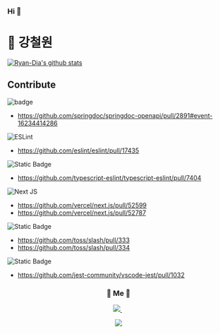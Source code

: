 ### Hi  👋
# 🎾 강철원 


[![Ryan-Dia's github stats](https://github-readme-stats.vercel.app/api/top-langs/?username=Ryan-Dia&show_icons=true&hide_border=true&title_color=004386&icon_color=004386&layout=compact)](https://github.com/Ryan-Dia)


## Contribute

![badge](https://img.shields.io/badge/springdoc_openapi-green)
  - https://github.com/springdoc/springdoc-openapi/pull/2891#event-16234414286


![ESLint](https://img.shields.io/badge/ESLint-4B3263?style=for-the-badge&logo=eslint&logoColor=white)
  - https://github.com/eslint/eslint/pull/17435

![Static Badge](https://img.shields.io/badge/typescript--eslint-%23384FBE)
  -  https://github.com/typescript-eslint/typescript-eslint/pull/7404

![Next JS](https://img.shields.io/badge/Next-black?style=for-the-badge&logo=next.js&logoColor=white)
  - https://github.com/vercel/next.js/pull/52599
  - https://github.com/vercel/next.js/pull/52787

![Static Badge](https://img.shields.io/badge/toss%2Fslash-027fff)
  -  https://github.com/toss/slash/pull/333
  -  https://github.com/toss/slash/pull/334

![Static Badge](https://img.shields.io/badge/vscode--jest-%2399425A)
  -  https://github.com/jest-community/vscode-jest/pull/1032




  

<!--
**RyanDeclan/RyanDeclan** is a ✨ _special_ ✨ repository because its `README.md` (this file) appears on your GitHub profile.

Here are some ideas to get you started:

- 🔭 I’m currently working on ...
- 🌱 I’m currently learning ...
- 👯 I’m looking to collaborate on ...
- 🤔 I’m looking for help with ...
- 💬 Ask me about ...
- 📫 How to reach me: ...
- 😄 Pronouns: ...
- ⚡ Fun fact: ...
-->







<h3 align="center"> 🧸 Me 🧸 </h3>
<p align="center">
  <a href="https://html-jc.tistory.com/"><img src="https://img.shields.io/badge/Tech%20Blog-11B48A?style=flat-square&logo=Vimeo&logoColor=white&link=https://html-jc.tistory.com"/> </a>&nbsp
 </p>

  
<p align="center">
  <a href="https://hits.seeyoufarm.com"><img src="https://hits.seeyoufarm.com/api/count/incr/badge.svg?url=https%3A%2F%2Fgithub.com%2FRyanDeclan&count_bg=%2379C83D&title_bg=%23555555&icon=&icon_color=%23E7E7E7&title=hits&edge_flat=false"/></a>
</p>
  

